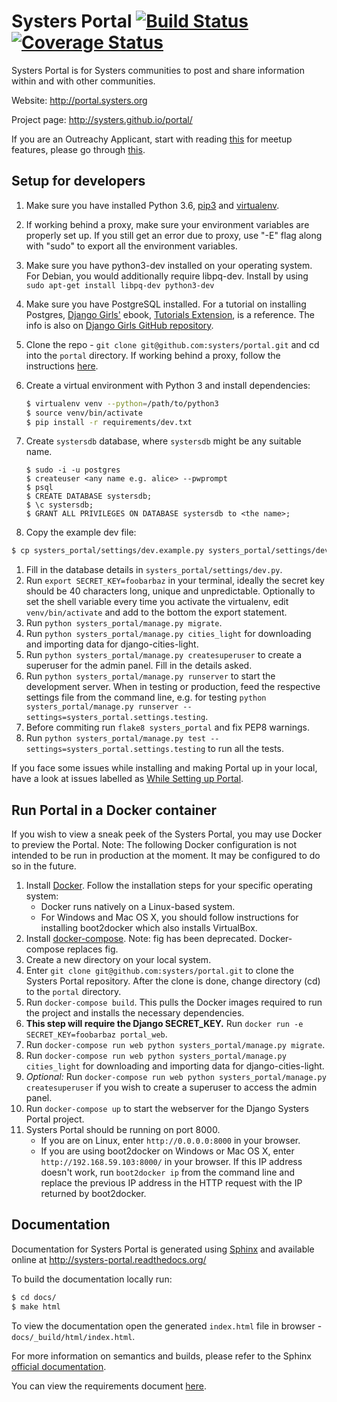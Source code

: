 Systers Portal [![Build Status](https://travis-ci.org/systers/portal.svg?branch=master)](https://travis-ci.org/systers/portal) [![Coverage Status](https://coveralls.io/repos/systers/portal/badge.png?branch=master)](https://coveralls.io/r/systers/portal?branch=master)
==============

Systers Portal is for Systers communities to post and share information within
and with other communities.

Website: http://portal.systers.org

Project page: http://systers.github.io/portal/


If you are an Outreachy Applicant, start with reading [this](https://github.com/systers/ossprojects/wiki/Systers-Portal) for meetup features, please go through [this](https://github.com/systers/ossprojects/wiki/Meetup-Features).

Setup for developers
--------------------

1. Make sure you have installed Python 3.6, [pip3](https://pip.pypa.io/en/latest/) and [virtualenv](http://www.virtualenv.org/en/latest/).
1. If working behind a proxy, make sure your environment variables are properly set up. If
   you still get an error due to proxy, use "-E" flag along with "sudo" to export all the
   environment variables.
1. Make sure you have python3-dev installed on your operating system. For Debian, you would additionally require libpq-dev.
   Install by using `sudo apt-get install libpq-dev python3-dev`
1. Make sure you have PostgreSQL installed. For a tutorial on installing
   Postgres, [Django Girls'](http://djangogirls.org) ebook,
   [Tutorials Extension](http://djangogirls.org/resources/), is a reference.
   The info is also on [Django Girls GitHub repository](https://github.com/DjangoGirls/tutorial-extensions/blob/master/en/optional_postgresql_installation/README.md).
1. Clone the repo - `git clone git@github.com:systers/portal.git` and cd into
  the `portal` directory. If working behind a proxy, follow the instructions [here](https://cms-sw.github.io/tutorial-proxy.html).
1. Create a virtual environment with Python 3 and install dependencies:

     ```bash
     $ virtualenv venv --python=/path/to/python3
     $ source venv/bin/activate
     $ pip install -r requirements/dev.txt
     ```
1. Create `systersdb` database, where `systersdb` might be any suitable name.
    ```
    $ sudo -i -u postgres
    $ createuser <any name e.g. alice> --pwprompt
    $ psql
    $ CREATE DATABASE systersdb;
    $ \c systersdb;
    $ GRANT ALL PRIVILEGES ON DATABASE systersdb to <the name>;
    ```
1. Copy the example dev file:
  ```bash
  $ cp systers_portal/settings/dev.example.py systers_portal/settings/dev.py
  ```
1. Fill in the database details in `systers_portal/settings/dev.py`.
1. Run `export SECRET_KEY=foobarbaz` in your terminal, ideally the secret key
  should be 40 characters long, unique and unpredictable. Optionally to set the
  shell variable every time you activate the virtualenv, edit `venv/bin/activate`
  and add to the bottom the export statement.
1. Run `python systers_portal/manage.py migrate`.
1. Run `python systers_portal/manage.py cities_light` for downloading and importing data for django-cities-light.
1. Run `python systers_portal/manage.py createsuperuser` to create a superuser for the admin panel.
  Fill in the details asked.
1. Run `python systers_portal/manage.py runserver` to start the development server. When in testing
  or production, feed the respective settings file from the command line, e.g. for
  testing `python systers_portal/manage.py runserver --settings=systers_portal.settings.testing`.
1. Before commiting run `flake8 systers_portal` and fix PEP8 warnings.
1. Run `python systers_portal/manage.py test --settings=systers_portal.settings.testing`
  to run all the tests.


If you face some issues while installing and making Portal up in your local, have a look at issues labelled as [While Setting up Portal](https://github.com/systers/portal/labels/While%20Setting%20up%20Portal).

Run Portal in a Docker container
--------------------------------

If you wish to view a sneak peek of the Systers Portal, you may use Docker to
preview the Portal.
Note: The following Docker configuration is not intended to be run in
production at the moment. It may be configured to do so in the future.

1. Install [Docker](https://docs.docker.com/installation/).
   Follow the installation steps for your specific operating system:
     * Docker runs natively on a Linux-based system.
     * For Windows and Mac OS X, you should follow instructions for installing
       boot2docker which also installs VirtualBox.
1. Install [docker-compose](http://docs.docker.com/compose/install/).
   Note: fig has been deprecated. Docker-compose replaces fig.
1. Create a new directory on your local system.
1. Enter `git clone git@github.com:systers/portal.git` to clone the Systers
   Portal repository. After the clone is done, change directory (cd) to the
   `portal` directory.
1. Run `docker-compose build`. This pulls the Docker images required to run the
   project and installs the necessary dependencies.
1. **This step will require the Django SECRET_KEY.**
   Run `docker run -e SECRET_KEY=foobarbaz portal_web`.
1. Run `docker-compose run web python systers_portal/manage.py migrate`.
1. Run `docker-compose run web python systers_portal/manage.py cities_light` for downloading and importing data for django-cities-light.
1. *Optional:*
   Run `docker-compose run web python systers_portal/manage.py createsuperuser`
   if you wish to create a superuser to access the admin panel.
1. Run `docker-compose up` to start the webserver for the Django Systers Portal
   project.
1. Systers Portal should be running on port 8000.
     * If you are on Linux, enter `http://0.0.0.0:8000` in your browser.
     * If you are using boot2docker on Windows or Mac OS X, enter
       `http://192.168.59.103:8000/` in your browser. If this IP address
       doesn't work, run `boot2docker ip` from the command line and replace
       the previous IP address in the HTTP request with the IP returned by
       boot2docker.


Documentation
-------------

Documentation for Systers Portal is generated using [Sphinx](http://sphinx-doc.org/)
and available online at http://systers-portal.readthedocs.org/

To build the documentation locally run:
```bash
$ cd docs/
$ make html
```

To view the documentation open the generated `index.html` file in browser -
`docs/_build/html/index.html`.

For more information on semantics and builds, please refer to the Sphinx
[official documentation](http://sphinx-doc.org/contents.html).

You can view the requirements document [here](docs/requirements/Systers_GSoC14_Portal_Requirements.pdf).
